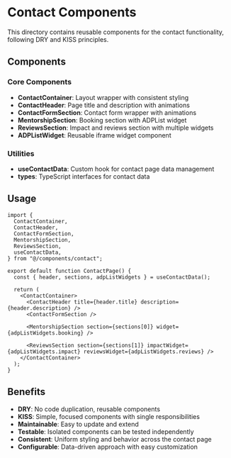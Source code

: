 # Contact Components

This directory contains reusable components for the contact functionality, following DRY and KISS principles.

## Components

### Core Components

- **ContactContainer**: Layout wrapper with consistent styling
- **ContactHeader**: Page title and description with animations
- **ContactFormSection**: Contact form wrapper with animations
- **MentorshipSection**: Booking section with ADPList widget
- **ReviewsSection**: Impact and reviews section with multiple widgets
- **ADPListWidget**: Reusable iframe widget component

### Utilities

- **useContactData**: Custom hook for contact page data management
- **types**: TypeScript interfaces for contact data

## Usage

```tsx
import {
  ContactContainer,
  ContactHeader,
  ContactFormSection,
  MentorshipSection,
  ReviewsSection,
  useContactData,
} from "@/components/contact";

export default function ContactPage() {
  const { header, sections, adpListWidgets } = useContactData();

  return (
    <ContactContainer>
      <ContactHeader title={header.title} description={header.description} />
      <ContactFormSection />

      <MentorshipSection section={sections[0]} widget={adpListWidgets.booking} />

      <ReviewsSection section={sections[1]} impactWidget={adpListWidgets.impact} reviewsWidget={adpListWidgets.reviews} />
    </ContactContainer>
  );
}
```

## Benefits

- **DRY**: No code duplication, reusable components
- **KISS**: Simple, focused components with single responsibilities
- **Maintainable**: Easy to update and extend
- **Testable**: Isolated components can be tested independently
- **Consistent**: Uniform styling and behavior across the contact page
- **Configurable**: Data-driven approach with easy customization

